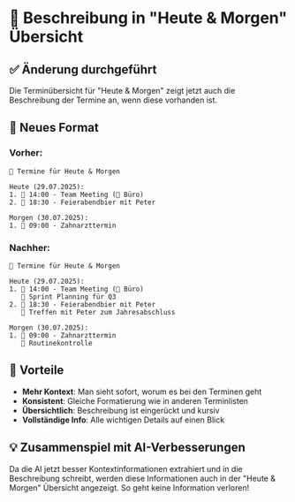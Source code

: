 # 📝 Beschreibung in "Heute & Morgen" Übersicht

## ✅ Änderung durchgeführt

Die Terminübersicht für "Heute & Morgen" zeigt jetzt auch die Beschreibung der Termine an, wenn diese vorhanden ist.

## 📱 Neues Format

### Vorher:
```
📅 Termine für Heute & Morgen

Heute (29.07.2025):
1. 👤 14:00 - Team Meeting (📍 Büro)
2. 👤 18:30 - Feierabendbier mit Peter

Morgen (30.07.2025):
1. 👤 09:00 - Zahnarzttermin
```

### Nachher:
```
📅 Termine für Heute & Morgen

Heute (29.07.2025):
1. 👤 14:00 - Team Meeting (📍 Büro)
   📝 Sprint Planning für Q3
2. 👤 18:30 - Feierabendbier mit Peter
   📝 Treffen mit Peter zum Jahresabschluss

Morgen (30.07.2025):
1. 👤 09:00 - Zahnarzttermin
   📝 Routinekontrolle
```

## 🎯 Vorteile

- **Mehr Kontext**: Man sieht sofort, worum es bei den Terminen geht
- **Konsistent**: Gleiche Formatierung wie in anderen Terminlisten
- **Übersichtlich**: Beschreibung ist eingerückt und kursiv
- **Vollständige Info**: Alle wichtigen Details auf einen Blick

## 💡 Zusammenspiel mit AI-Verbesserungen

Da die AI jetzt besser Kontextinformationen extrahiert und in die Beschreibung schreibt, werden diese Informationen auch in der "Heute & Morgen" Übersicht angezeigt. So geht keine Information verloren!